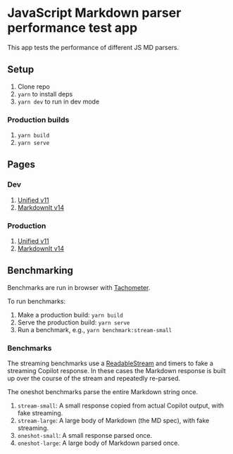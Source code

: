 # JavaScript Markdown parser performance test app

This app tests the performance of different JS MD parsers.

## Setup

1. Clone repo
2. `yarn` to install deps
3. `yarn dev` to run in dev mode

### Production builds

1. `yarn build`
2. `yarn serve`

## Pages

### Dev

1. [Unified v11](http://localhost:5173/unified-v11.html)
2. [MarkdownIt v14](http://localhost:5173/markdown-it-v14.html)

### Production

1. [Unified v11](http://localhost:8080/unified-v11.html)
2. [MarkdownIt v14](http://localhost:8080/markdown-it-v14.html)

## Benchmarking

Benchmarks are run in browser with [Tachometer](https://github.com/google/tachometer).

To run benchmarks:

1. Make a production build: `yarn build`
2. Serve the production build: `yarn serve`
3. Run a benchmark, e.g., `yarn benchmark:stream-small`

### Benchmarks

The streaming benchmarks use a [ReadableStream](https://developer.mozilla.org/en-US/docs/Web/API/ReadableStream) and timers to fake a streaming Copilot response. In these cases the Markdown response is built up over the course of the stream and repeatedly re-parsed.

The oneshot benchmarks parse the entire Markdown string once.

1. `stream-small`: A small response copied from actual Copilot output, with fake streaming.
2. `stream-large`: A large body of Markdown (the MD spec), with fake streaming.
3. `oneshot-small`: A small response parsed once.
4. `oneshot-large`: A large body of Markdown parsed once.